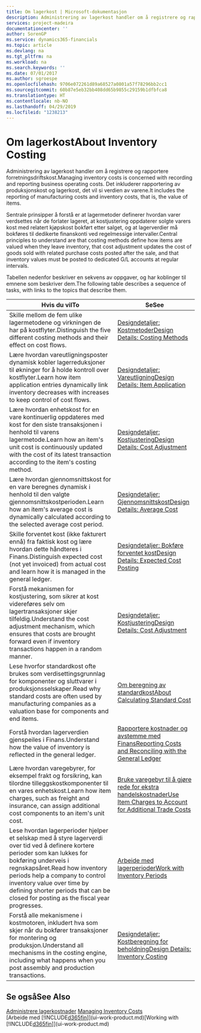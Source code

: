 ```yaml
---
title: Om lagerkost | Microsoft-dokumentasjon
description: Administrering av lagerkost handler om å registrere og rapportere forretningsdriftskost. Det inkluderer rapportering av produksjonskost og lagerkost, det vil si verdien av varene.
services: project-madeira
documentationcenter: ''
author: SorenGP
ms.service: dynamics365-financials
ms.topic: article
ms.devlang: na
ms.tgt_pltfrm: na
ms.workload: na
ms.search.keywords: ''
ms.date: 07/01/2017
ms.author: sgroespe
ms.openlocfilehash: 9706e072261d89a68527a0801a57f78296bb2cc1
ms.sourcegitcommit: 60b87e5eb32bb408dd65b9855c29159b1dfbfca8
ms.translationtype: HT
ms.contentlocale: nb-NO
ms.lasthandoff: 04/29/2019
ms.locfileid: "1238213"
---
```

# <a name="about-inventory-costing"></a><span data-ttu-id="f41d3-104">Om lagerkost</span><span class="sxs-lookup"><span data-stu-id="f41d3-104">About Inventory Costing</span></span>
<span data-ttu-id="f41d3-105">Administrering av lagerkost handler om å registrere og rapportere forretningsdriftskost.</span><span class="sxs-lookup"><span data-stu-id="f41d3-105">Managing inventory costs is concerned with recording and reporting business operating costs.</span></span> <span data-ttu-id="f41d3-106">Det inkluderer rapportering av produksjonskost og lagerkost, det vil si verdien av varene.</span><span class="sxs-lookup"><span data-stu-id="f41d3-106">It includes the reporting of manufacturing costs and inventory costs, that is, the value of items.</span></span>  

 <span data-ttu-id="f41d3-107">Sentrale prinsipper å forstå er at lagermetoder definerer hvordan varer verdsettes når de forlater lageret, at kostjustering oppdaterer solgte varers kost med relatert kjøpskost bokført etter salget, og at lagerverdier må bokføres til dedikerte finanskonti ved regelmessige intervaller.</span><span class="sxs-lookup"><span data-stu-id="f41d3-107">Central principles to understand are that costing methods define how items are valued when they leave inventory, that cost adjustment updates the cost of goods sold with related purchase costs posted after the sale, and that inventory values must be posted to dedicated G/L accounts at regular intervals.</span></span>  

 <span data-ttu-id="f41d3-108">Tabellen nedenfor beskriver en sekvens av oppgaver, og har koblinger til emnene som beskriver dem.</span><span class="sxs-lookup"><span data-stu-id="f41d3-108">The following table describes a sequence of tasks, with links to the topics that describe them.</span></span>   

|<span data-ttu-id="f41d3-109">**Hvis du vil**</span><span class="sxs-lookup"><span data-stu-id="f41d3-109">**To**</span></span>|<span data-ttu-id="f41d3-110">**Se**</span><span class="sxs-lookup"><span data-stu-id="f41d3-110">**See**</span></span>|  
|------------|-------------|  
|<span data-ttu-id="f41d3-111">Skille mellom de fem ulike lagermetodene og virkningen de har på kostflyter.</span><span class="sxs-lookup"><span data-stu-id="f41d3-111">Distinguish the five different costing methods and their effect on cost flows.</span></span>|[<span data-ttu-id="f41d3-112">Designdetaljer: Kostmetoder</span><span class="sxs-lookup"><span data-stu-id="f41d3-112">Design Details: Costing Methods</span></span>](design-details-costing-methods.md)|  
|<span data-ttu-id="f41d3-113">Lære hvordan vareutligningsposter dynamisk kobler lagerreduksjoner til økninger for å holde kontroll over kostflyter.</span><span class="sxs-lookup"><span data-stu-id="f41d3-113">Learn how item application entries dynamically link inventory decreases with increases to keep control of cost flows.</span></span>|[<span data-ttu-id="f41d3-114">Designdetaljer: Vareutligning</span><span class="sxs-lookup"><span data-stu-id="f41d3-114">Design Details: Item Application</span></span>](design-details-item-application.md)|  
|<span data-ttu-id="f41d3-115">Lære hvordan enhetskost for en vare kontinuerlig oppdateres med kost for den siste transaksjonen i henhold til varens lagermetode.</span><span class="sxs-lookup"><span data-stu-id="f41d3-115">Learn how an item's unit cost is continuously updated with the cost of its latest transaction according to the item's costing method.</span></span>|[<span data-ttu-id="f41d3-116">Designdetaljer: Kostjustering</span><span class="sxs-lookup"><span data-stu-id="f41d3-116">Design Details: Cost Adjustment</span></span>](design-details-cost-adjustment.md)|  
|<span data-ttu-id="f41d3-117">Lære hvordan gjennomsnittskost for en vare beregnes dynamisk i henhold til den valgte gjennomsnittskostperioden.</span><span class="sxs-lookup"><span data-stu-id="f41d3-117">Learn how an item's average cost is dynamically calculated according to the selected average cost period.</span></span>|[<span data-ttu-id="f41d3-118">Designdetaljer: Gjennomsnittskost</span><span class="sxs-lookup"><span data-stu-id="f41d3-118">Design Details: Average Cost</span></span>](design-details-average-cost.md)|  
|<span data-ttu-id="f41d3-119">Skille forventet kost (ikke fakturert ennå) fra faktisk kost og lære hvordan dette håndteres i Finans.</span><span class="sxs-lookup"><span data-stu-id="f41d3-119">Distinguish expected cost (not yet invoiced) from actual cost and learn how it is managed in the general ledger.</span></span>|[<span data-ttu-id="f41d3-120">Designdetaljer: Bokføre forventet kost</span><span class="sxs-lookup"><span data-stu-id="f41d3-120">Design Details: Expected Cost Posting</span></span>](design-details-expected-cost-posting.md)|  
|<span data-ttu-id="f41d3-121">Forstå mekanismen for kostjustering, som sikrer at kost videreføres selv om lagertransaksjoner skjer tilfeldig.</span><span class="sxs-lookup"><span data-stu-id="f41d3-121">Understand the cost adjustment mechanism, which ensures that costs are brought forward even if inventory transactions happen in a random manner.</span></span>|[<span data-ttu-id="f41d3-122">Designdetaljer: Kostjustering</span><span class="sxs-lookup"><span data-stu-id="f41d3-122">Design Details: Cost Adjustment</span></span>](design-details-cost-adjustment.md)|  
|<span data-ttu-id="f41d3-123">Lese hvorfor standardkost ofte brukes som verdisettingsgrunnlag for komponenter og sluttvarer i produksjonsselskaper.</span><span class="sxs-lookup"><span data-stu-id="f41d3-123">Read why standard costs are often used by manufacturing companies as a valuation base for components and end items.</span></span>|[<span data-ttu-id="f41d3-124">Om beregning av standardkost</span><span class="sxs-lookup"><span data-stu-id="f41d3-124">About Calculating Standard Cost</span></span>](finance-about-calculating-standard-cost.md)|  
|<span data-ttu-id="f41d3-125">Forstå hvordan lagerverdien gjenspeiles i Finans.</span><span class="sxs-lookup"><span data-stu-id="f41d3-125">Understand how the value of inventory is reflected in the general ledger.</span></span>|[<span data-ttu-id="f41d3-126">Rapportere kostnader og avstemme med Finans</span><span class="sxs-lookup"><span data-stu-id="f41d3-126">Reporting Costs and Reconciling with the General Ledger</span></span>](finance-report-costs-and-reconcile-with-the-general-ledger.md)|  
|<span data-ttu-id="f41d3-127">Lære hvordan varegebyrer, for eksempel frakt og forsikring, kan tilordne tilleggskostkomponenter til en vares enhetskost.</span><span class="sxs-lookup"><span data-stu-id="f41d3-127">Learn how item charges, such as freight and insurance, can assign additional cost components to an item's unit cost.</span></span>|[<span data-ttu-id="f41d3-128">Bruke varegebyr til å gjøre rede for ekstra handelskostnader</span><span class="sxs-lookup"><span data-stu-id="f41d3-128">Use Item Charges to Account for Additional Trade Costs</span></span>](payables-how-assign-item-charges.md)|  
|<span data-ttu-id="f41d3-129">Lese hvordan lagerperioder hjelper et selskap med å styre lagerverdi over tid ved å definere kortere perioder som kan lukkes for bokføring underveis i regnskapsåret.</span><span class="sxs-lookup"><span data-stu-id="f41d3-129">Read how inventory periods help a company to control inventory value over time by defining shorter periods that can be closed for posting as the fiscal year progresses.</span></span>|[<span data-ttu-id="f41d3-130">Arbeide med lagerperioder</span><span class="sxs-lookup"><span data-stu-id="f41d3-130">Work with Inventory Periods</span></span>](finance-how-to-work-with-inventory-periods.md)|  
|<span data-ttu-id="f41d3-131">Forstå alle mekanismene i kostmotoren, inkludert hva som skjer når du bokfører transaksjoner for montering og produksjon.</span><span class="sxs-lookup"><span data-stu-id="f41d3-131">Understand all mechanisms in the costing engine, including what happens when you post assembly and production transactions.</span></span>|[<span data-ttu-id="f41d3-132">Designdetaljer: Kostberegning for beholdning</span><span class="sxs-lookup"><span data-stu-id="f41d3-132">Design Details: Inventory Costing</span></span>](design-details-inventory-costing.md)|

## <a name="see-also"></a><span data-ttu-id="f41d3-133">Se også</span><span class="sxs-lookup"><span data-stu-id="f41d3-133">See Also</span></span>
<span data-ttu-id="f41d3-134">[Administrere lagerkostnader](finance-manage-inventory-costs.md)  </span><span class="sxs-lookup"><span data-stu-id="f41d3-134">[Managing Inventory Costs](finance-manage-inventory-costs.md)  </span></span>  
<span data-ttu-id="f41d3-135">[Arbeide med [!INCLUDE[d365fin](includes/d365fin_md.md)]](ui-work-product.md)</span><span class="sxs-lookup"><span data-stu-id="f41d3-135">[Working with [!INCLUDE[d365fin](includes/d365fin_md.md)]](ui-work-product.md)</span></span>
